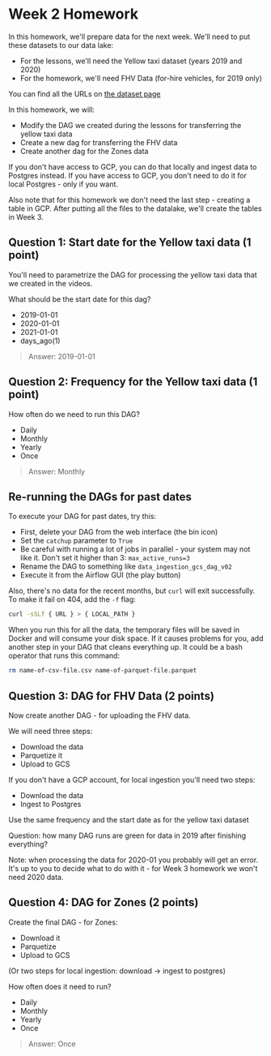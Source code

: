 # Week 2 Homework

In this homework, we'll prepare data for the next week. We'll need
to put these datasets to our data lake:

- For the lessons, we'll need the Yellow taxi dataset (years 2019 and 2020)
- For the homework, we'll need FHV Data (for-hire vehicles, for 2019 only)

You can find all the URLs on [the dataset page](https://www1.nyc.gov/site/tlc/about/tlc-trip-record-data.page)

In this homework, we will:

- Modify the DAG we created during the lessons for transferring the yellow taxi data
- Create a new dag for transferring the FHV data
- Create another dag for the Zones data

If you don't have access to GCP, you can do that locally and ingest data to Postgres
instead. If you have access to GCP, you don't need to do it for local Postgres -
only if you want.

Also note that for this homework we don't need the last step - creating a table in GCP.
After putting all the files to the datalake, we'll create the tables in Week 3.

## Question 1: Start date for the Yellow taxi data (1 point)

You'll need to parametrize the DAG for processing the yellow taxi data that
we created in the videos.

What should be the start date for this dag?

- 2019-01-01
- 2020-01-01
- 2021-01-01
- days_ago(1)

> Answer: 2019-01-01

## Question 2: Frequency for the Yellow taxi data (1 point)

How often do we need to run this DAG?

- Daily
- Monthly
- Yearly
- Once

> Answer: Monthly

## Re-running the DAGs for past dates

To execute your DAG for past dates, try this:

- First, delete your DAG from the web interface (the bin icon)
- Set the `catchup` parameter to `True`
- Be careful with running a lot of jobs in parallel - your system may not like it. Don't set it higher than 3: `max_active_runs=3`
- Rename the DAG to something like `data_ingestion_gcs_dag_v02`
- Execute it from the Airflow GUI (the play button)

Also, there's no data for the recent months, but `curl` will exit successfully.
To make it fail on 404, add the `-f` flag:

```bash
curl -sSLf { URL } > { LOCAL_PATH }
```

When you run this for all the data, the temporary files will be saved in Docker and will consume your
disk space. If it causes problems for you, add another step in your DAG that cleans everything up.
It could be a bash operator that runs this command:

```bash
rm name-of-csv-file.csv name-of-parquet-file.parquet
```

## Question 3: DAG for FHV Data (2 points)

Now create another DAG - for uploading the FHV data.

We will need three steps:

- Download the data
- Parquetize it
- Upload to GCS

If you don't have a GCP account, for local ingestion you'll need two steps:

- Download the data
- Ingest to Postgres

Use the same frequency and the start date as for the yellow taxi dataset

Question: how many DAG runs are green for data in 2019 after finishing everything?

Note: when processing the data for 2020-01 you probably will get an error. It's up
to you to decide what to do with it - for Week 3 homework we won't need 2020 data.

## Question 4: DAG for Zones (2 points)

Create the final DAG - for Zones:

- Download it
- Parquetize
- Upload to GCS

(Or two steps for local ingestion: download -> ingest to postgres)

How often does it need to run?

- Daily
- Monthly
- Yearly
- Once

> Answer: Once
